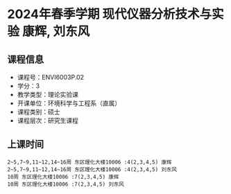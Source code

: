 # 2024年春季学期 现代仪器分析技术与实验 康辉, 刘东风






## 课程信息

- 课程号：ENVI6003P.02
- 学分：3
- 教学类型：理论实验课
- 开课单位：环境科学与工程系（直属）
- 课程类别：硕士
- 课程层次：研究生课程

## 上课时间

```
2~5,7~9,11~12,14~16周 东区理化大楼10006 :4(2,3,4,5) 康辉
2~5,7~9,11~12,14~16周 东区理化大楼10006 :4(2,3,4,5) 刘东风
10周 东区理化大楼10006 :7(2,3,4,5) 康辉
10周 东区理化大楼10006 :7(2,3,4,5) 刘东风
```

